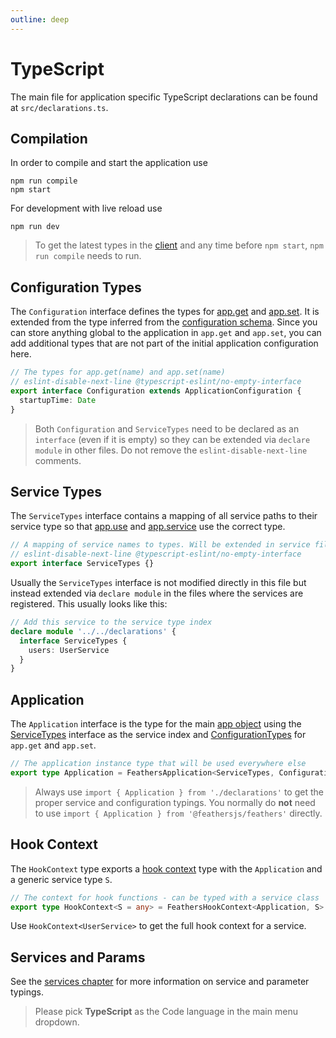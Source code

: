 ```yaml
---
outline: deep
---
```


# TypeScript

<LanguageBlock global-id="ts">

The main file for application specific TypeScript declarations can be found at `src/declarations.ts`.

## Compilation

In order to compile and start the application use

```
npm run compile
npm start
```

For development with live reload use

```
npm run dev
```

<BlockQuote type="warning" label="Important">

To get the latest types in the [client](./client.md) and any time before `npm start`, `npm run compile` needs to run.

</BlockQuote>

## Configuration Types

The `Configuration` interface defines the types for [app.get](../../api/application.md#getname) and [app.set](../../api/application.md#setname-value). It is extended from the type inferred from the [configuration schema](./configuration.md#configuration-schemas). Since you can store anything global to the application in `app.get` and `app.set`, you can add additional types that are not part of the initial application configuration here.

```ts
// The types for app.get(name) and app.set(name)
// eslint-disable-next-line @typescript-eslint/no-empty-interface
export interface Configuration extends ApplicationConfiguration {
  startupTime: Date
}
```

<BlockQuote type="warning" label="Important">

Both `Configuration` and `ServiceTypes` need to be declared as an `interface` (even if it is empty) so they can be extended via `declare module` in other files. Do not remove the `eslint-disable-next-line` comments.

</BlockQuote>

## Service Types

The `ServiceTypes` interface contains a mapping of all service paths to their service type so that [app.use](../../api/application.md#usepath-service--options) and [app.service](../../api/application.md#servicepath) use the correct type.

```ts
// A mapping of service names to types. Will be extended in service files.
// eslint-disable-next-line @typescript-eslint/no-empty-interface
export interface ServiceTypes {}
```

Usually the `ServiceTypes` interface is not modified directly in this file but instead extended via `declare module` in the files where the services are registered. This usually looks like this:

```ts
// Add this service to the service type index
declare module '../../declarations' {
  interface ServiceTypes {
    users: UserService
  }
}
```

## Application

The `Application` interface is the type for the main [app object](./app.md) using the [ServiceTypes](#service-types) interface as the service index and [ConfigurationTypes](#configuration-types) for `app.get` and `app.set`.

```ts
// The application instance type that will be used everywhere else
export type Application = FeathersApplication<ServiceTypes, Configuration>
```

<BlockQuote type="warning" label="Important">

Always use `import { Application } from './declarations'` to get the proper service and configuration typings. You normally do **not** need to use `import { Application } from '@feathersjs/feathers'` directly.

</BlockQuote>

## Hook Context

The `HookContext` type exports a [hook context](../../api/hooks.md) type with the `Application` and a generic service type `S`.

```ts
// The context for hook functions - can be typed with a service class
export type HookContext<S = any> = FeathersHookContext<Application, S>
```

Use `HookContext<UserService>` to get the full hook context for a service.

## Services and Params

See the [services chapter](./service.md) for more information on service and parameter typings.

</LanguageBlock>

<LanguageBlock global-id="js">

<BlockQuote type="danger">

Please pick **TypeScript** as the Code language in the main menu dropdown.

</BlockQuote>

</LanguageBlock>

